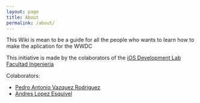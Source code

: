 ```yaml
---
layout: page
title: About
permalink: /about/
---
```

This Wiki is mean to be a guide for all the people who wants to learn how to make the aplication for the WWDC

This initiative is made by the colaborators of the [iOS Development Lab Facultad Ingenieria](http://ioslab.ingenieria.unam.mx)

Colaborators:

- [Pedro Antonio Vazquez Rodriguez](https://github.com/pedrovazquezax)
- [Andres Lopez Esquivel](https://github.com/AndresLopezEsquivel)





